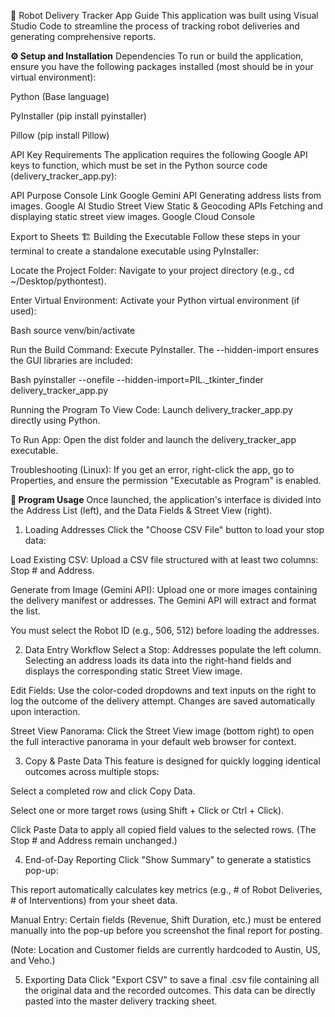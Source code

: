 🤖 Robot Delivery Tracker App Guide
This application was built using Visual Studio Code to streamline the process of tracking robot deliveries and generating comprehensive reports.

**⚙️ Setup and Installation**
Dependencies
To run or build the application, ensure you have the following packages installed (most should be in your virtual environment):

Python (Base language)

PyInstaller (pip install pyinstaller)

Pillow (pip install Pillow)

API Key Requirements
The application requires the following Google API keys to function, which must be set in the Python source code (delivery_tracker_app.py):

API	Purpose	Console Link
Google Gemini API	Generating address lists from images.	Google AI Studio
Street View Static & Geocoding APIs	Fetching and displaying static street view images.	Google Cloud Console

Export to Sheets
🏗️ Building the Executable
Follow these steps in your terminal to create a standalone executable using PyInstaller:

Locate the Project Folder: Navigate to your project directory (e.g., cd ~/Desktop/pythontest).

Enter Virtual Environment: Activate your Python virtual environment (if used):

Bash
source venv/bin/activate

Run the Build Command: Execute PyInstaller. The --hidden-import ensures the GUI libraries are included:

Bash
pyinstaller --onefile --hidden-import=PIL._tkinter_finder delivery_tracker_app.py

Running the Program
To View Code: Launch delivery_tracker_app.py directly using Python.

To Run App: Open the dist folder and launch the delivery_tracker_app executable.

Troubleshooting (Linux): If you get an error, right-click the app, go to Properties, and ensure the permission "Executable as Program" is enabled.

**🚀 Program Usage**
Once launched, the application's interface is divided into the Address List (left), and the Data Fields & Street View (right).

1. Loading Addresses
Click the "Choose CSV File" button to load your stop data:

Load Existing CSV: Upload a CSV file structured with at least two columns: Stop # and Address.

Generate from Image (Gemini API): Upload one or more images containing the delivery manifest or addresses. The Gemini API will extract and format the list.

You must select the Robot ID (e.g., 506, 512) before loading the addresses.

2. Data Entry Workflow
Select a Stop: Addresses populate the left column. Selecting an address loads its data into the right-hand fields and displays the corresponding static Street View image.

Edit Fields: Use the color-coded dropdowns and text inputs on the right to log the outcome of the delivery attempt. Changes are saved automatically upon interaction.

Street View Panorama: Click the Street View image (bottom right) to open the full interactive panorama in your default web browser for context.

3. Copy & Paste Data
This feature is designed for quickly logging identical outcomes across multiple stops:

Select a completed row and click Copy Data.

Select one or more target rows (using Shift + Click or Ctrl + Click).

Click Paste Data to apply all copied field values to the selected rows. (The Stop # and Address remain unchanged.)

4. End-of-Day Reporting
Click "Show Summary" to generate a statistics pop-up:

This report automatically calculates key metrics (e.g., # of Robot Deliveries, # of Interventions) from your sheet data.

Manual Entry: Certain fields (Revenue, Shift Duration, etc.) must be entered manually into the pop-up before you screenshot the final report for posting.

(Note: Location and Customer fields are currently hardcoded to Austin, US, and Veho.)

5. Exporting Data
Click "Export CSV" to save a final .csv file containing all the original data and the recorded outcomes. This data can be directly pasted into the master delivery tracking sheet.
